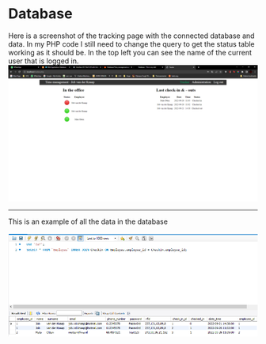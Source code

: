 # Database
Here is a screenshot of the tracking page with the connected database and data. In my PHP code I still need to change the query to get the status table working as it should be. In the top left you can see the name of the current user that is logged in.<br>
![Tracker page with connected database.](images/tracker_page.png)

---

This is an example of all the data in the database<br>  
![Image of working database](images/working_database.png)